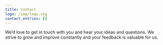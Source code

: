 ```yaml
---
title: Contact
logo: /img/logo.svg
contact_entries: []
---
```


We’d love to get in touch with you and hear your ideas and
questions. We strive to grow and improve constantly and your feedback
is valuable for us.
